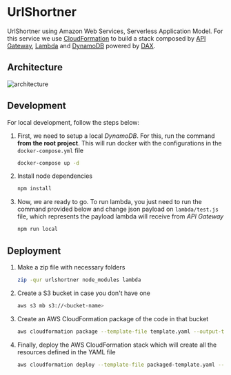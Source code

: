 # UrlShortner

UrlShortner using Amazon Web Services, Serverless Application Model. For this service we use [CloudFormation](https://aws.amazon.com/cloudformation/) to build a stack composed by [API Gateway](https://aws.amazon.com/api-gateway/), [Lambda](https://aws.amazon.com/lambda/) and [DynamoDB](https://aws.amazon.com/dynamodb/) powered by [DAX](https://aws.amazon.com/dynamodb/dax/).

## Architecture

![architecture](https://d2908q01vomqb2.cloudfront.net/887309d048beef83ad3eabf2a79a64a389ab1c9f/2018/04/19/Arch-Diagram.jpg)


## Development

For local development, follow the steps below:

1. First, we need to setup a local *DynamoDB*. For this, run the command **from the root project**. This will run docker with the configurations in the `docker-compose.yml` file
    ```bash
    docker-compose up -d
    ```
2. Install node dependencies
    ```bash
    npm install
    ```
3. Now, we are ready to go. To run lambda, you just need to run the command provided below and change json payload on `lambda/test.js` file, which represents the payload lambda will receive from *API Gateway*
    ```bash
    npm run local
    ```

## Deployment

1. Make a zip file with necessary folders
    ```bash
    zip -qur urlshortner node_modules lambda
    ```
2. Create a S3 bucket in case you don't have one
    ```bash
    aws s3 mb s3://<bucket-name>
    ```
3. Create an AWS CloudFormation package of the code in that bucket
    ```bash
    aws cloudformation package --template-file template.yaml --output-template-file packaged-template.yaml --s3-bucket <bucket-name>
    ```
4. Finally, deploy the AWS CloudFormation stack which will create all the resources defined in the YAML file
    ```bash
    aws cloudformation deploy --template-file packaged-template.yaml --stack-name urlshortner
    ```
